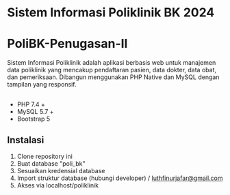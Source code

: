 # Sistem Informasi Poliklinik BK 2024
# PoliBK-Penugasan-II
Sistem Informasi Poliklinik adalah aplikasi berbasis web untuk manajemen data poliklinik yang mencakup pendaftaran pasien, data dokter, data obat, dan pemeriksaan. Dibangun menggunakan PHP Native dan MySQL dengan tampilan yang responsif.

##

- PHP 7.4 +
- MySQL 5.7 +
- Bootstrap 5

## Instalasi

1. Clone repository ini
2. Buat database "poli_bk"
3. Sesuaikan kredensial database
4. Import struktur database (hubungi developer) / luthfinurjafar@gmail.com
5. Akses via localhost/poliklinik
